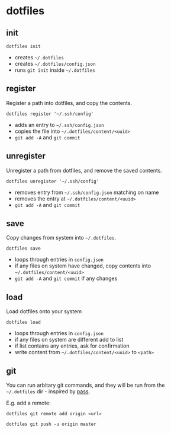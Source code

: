 # dotfiles

## init

````
dotfiles init
````

* creates `~/.dotfiles`
* creates `~/.dotfiles/config.json`
* runs `git init` inside `~/.dotfiles`

## register

Register a path into dotfiles, and copy the contents.

````
dotfiles register '~/.ssh/config'
````

* adds an entry to `~/.ssh/config.json`
* copies the file into `~/.dotfiles/content/<uuid>`
* `git add -A` and `git commit`

## unregister

Unregister a path from dotfiles, and remove the saved contents.

````
dotfiles unregister '~/.ssh/config'
````

* removes entry from `~/.ssh/config.json` matching on name
* removes the entry at `~/.dotfiles/content/<uuid>`
* `git add -A` and `git commit`

## save

Copy changes from system into `~/.dotfiles`.

````
dotfiles save
````

* loops through entries in `config.json`
* if any files on system have changed, copy contents into `~/.dotfiles/content/<uuid>`
* `git add -A` and `git commit` if any changes

## load

Load dotfiles onto your system

````
dotfiles load
````

* loops through entries in `config.json`
* if any files on system are different add to list
* if list contains any entries, ask for confirmation
* write content from `~/.dotfiles/content/<uuid>` to `<path>`

## git

You can run arbitary git commands, and they will be run from the `~/.dotfiles` dir - inspired by [pass](http://www.passwordstore.org/). 

E.g. add a remote:

````
dotfiles git remote add origin <url>
````

````
dotfiles git push -u origin master
````
